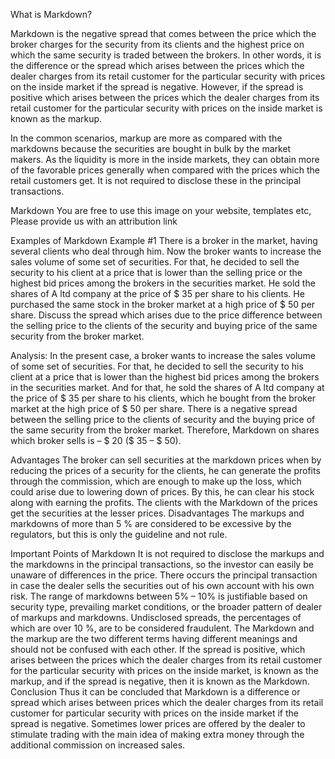 What is Markdown?



Markdown is the negative spread that comes between the price which the broker charges for the security from its clients and the highest price on which the same security is traded between the brokers. In other words, it is the difference or the spread which arises between the prices which the dealer charges from its retail customer for the particular security with prices on the inside market if the spread is negative. However, if the spread is positive which arises between the prices which the dealer charges from its retail customer for the particular security with prices on the inside market is known as the markup.

In the common scenarios, markup are more as compared with the markdowns because the securities are bought in bulk by the market makers. As the liquidity is more in the inside markets, they can obtain more of the favorable prices generally when compared with the prices which the retail customers get. It is not required to disclose these in the principal transactions.

Markdown
 You are free to use this image on your website, templates etc, Please provide us with an attribution link



Examples of Markdown
Example #1
There is a broker in the market, having several clients who deal through him. Now the broker wants to increase the sales volume of some set of securities. For that, he decided to sell the security to his client at a price that is lower than the selling price or the highest bid prices among the brokers in the securities market. He sold the shares of A ltd company at the price of $ 35 per share to his clients. He purchased the same stock in the broker market at a high price of $ 50 per share. Discuss the spread which arises due to the price difference between the selling price to the clients of the security and buying price of the same security from the broker market.

Analysis:
In the present case, a broker wants to increase the sales volume of some set of securities. For that, he decided to sell the security to his client at a price that is lower than the highest bid prices among the brokers in the securities market. And for that, he sold the shares of A ltd company at the price of $ 35 per share to his clients, which he bought from the broker market at the high price of $ 50 per share. There is a negative spread between the selling price to the clients of security and the buying price of the same security from the broker market. Therefore, Markdown on shares which broker sells is – $ 20 ($ 35 – $ 50).

Advantages
The broker can sell securities at the markdown prices when by reducing the prices of a security for the clients, he can generate the profits through the commission, which are enough to make up the loss, which could arise due to lowering down of prices. By this, he can clear his stock along with earning the profits.
The clients with the Markdown of the prices get the securities at the lesser prices.
Disadvantages
The markups and markdowns of more than 5 % are considered to be excessive by the regulators, but this is only the guideline and not rule.

Important Points of Markdown
It is not required to disclose the markups and the markdowns in the principal transactions, so the investor can easily be unaware of differences in the price. There occurs the principal transaction in case the dealer sells the securities out of his own account with his own risk.
The range of markdowns between 5% – 10% is justifiable based on security type, prevailing market conditions, or the broader pattern of dealer of markups and markdowns.
Undisclosed spreads, the percentages of which are over 10 %, are to be considered fraudulent.
The Markdown and the markup are the two different terms having different meanings and should not be confused with each other. If the spread is positive, which arises between the prices which the dealer charges from its retail customer for the particular security with prices on the inside market, is known as the markup, and if the spread is negative, then it is known as the Markdown.
Conclusion
Thus it can be concluded that Markdown is a difference or spread which arises between prices which the dealer charges from its retail customer for particular security with prices on the inside market if the spread is negative. Sometimes lower prices are offered by the dealer to stimulate trading with the main idea of making extra money through the additional commission on increased sales.
